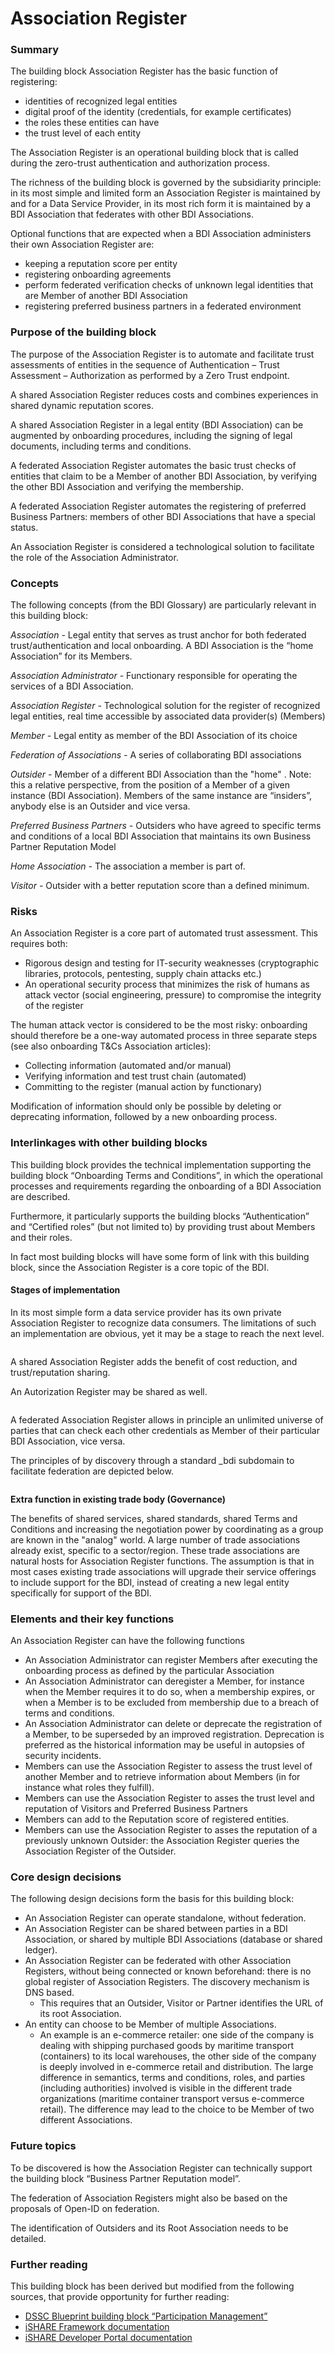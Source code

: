 # Association Register

### Summary

The building block Association Register has the basic function of registering:

* identities of recognized legal entities
* digital proof of the identity (credentials, for example certificates)
* the roles these entities can have
* the trust level of each entity

The Association Register is an operational building block that is called during the zero-trust authentication and authorization process.

The richness of the building block is governed by the subsidiarity principle: in its most simple and limited form an Association Register is maintained by and for a Data Service Provider, in its most rich form it is maintained by a BDI Association that federates with other BDI Associations.

Optional functions that are expected when a BDI Association administers their own Association Register are:

* keeping a reputation score per entity
* registering onboarding agreements
* perform federated verification checks of unknown legal identities that are Member of another BDI Association
* registering preferred business partners in a federated environment

### Purpose of the building block

The purpose of the Association Register is to automate and facilitate trust assessments of entities in the sequence of Authentication – Trust Assessment – Authorization as performed by a Zero Trust endpoint.

A shared Association Register reduces costs and combines experiences in shared dynamic reputation scores.

A shared Association Register in a legal entity (BDI Association) can be augmented by onboarding procedures, including the signing of legal documents, including terms and conditions.

A federated Association Register automates the basic trust checks of entities that claim to be a Member of another BDI Association, by verifying the other BDI Association and verifying the membership.

A federated Association Register automates the registering of preferred Business Partners: members of other BDI Associations that have a special status.

An Association Register is considered a technological solution to facilitate the role of the Association Administrator.

### Concepts

The following concepts (from the BDI Glossary) are particularly relevant in this building block:

_Association -_ Legal entity that serves as trust anchor for both federated trust/authentication and local onboarding. A BDI Association is the “home Association” for its Members.

_Association Administrator -_ Functionary responsible for operating the services of a BDI Association.

_Association Register -_ Technological solution for the register of recognized legal entities, real time accessible by associated data provider(s) (Members)

_Member -_ Legal entity as member of the BDI Association of its choice

_Federation of Associations -_ A series of collaborating BDI associations

_Outsider -_ Member of a different BDI Association than the "home"  .  Note: this a relative perspective, from the position of a Member of a given instance (BDI Association). Members of the same instance are “insiders”, anybody else is an Outsider and vice versa.

_Preferred Business Partners -_ Outsiders who have agreed to specific terms and conditions of a local BDI Association that maintains its own Business Partner Reputation Model

_Home Association -_ The association a member is part of.

_Visitor -_ Outsider with a better reputation score than a defined minimum.

### Risks

An Association Register is a core part of automated trust assessment. This requires both:

* Rigorous design and testing for IT-security weaknesses (cryptographic libraries, protocols, pentesting, supply chain attacks etc.)
* An operational security process that minimizes the risk of humans as attack vector (social engineering, pressure) to compromise the integrity of the register

The human attack vector is considered to be the most risky: onboarding should therefore be a one-way automated process in three separate steps (see also onboarding T\&Cs Association articles):

* Collecting information (automated and/or manual)
* Verifying information and test trust chain (automated)
* Committing to the register (manual action by functionary)

Modification of information should only be possible by deleting or deprecating information, followed by a new onboarding process.

### Interlinkages with other building blocks

This building block provides the technical implementation supporting the building block “Onboarding Terms and Conditions”, in which the operational processes and requirements regarding the onboarding of a BDI Association are described.

Furthermore, it particularly supports the building blocks “Authentication” and “Certified roles” (but not limited to) by providing trust about Members and their roles.

In fact most building blocks will have some form of link with this building block, since the Association Register is a core topic of the BDI.

#### Stages of implementation

In its most simple form a data service provider has its own private Association Register to recognize data consumers. The limitations of such an implementation are obvious, yet it may be a stage to reach the next level.

<figure><img src="../../.gitbook/assets/20240911 Private  or common AR.png" alt=""><figcaption></figcaption></figure>



A shared Association Register adds the benefit of cost reduction, and trust/reputation sharing.

An Autorization Register may be shared as well.

<figure><img src="../../.gitbook/assets/20240911 Shared AR.png" alt=""><figcaption></figcaption></figure>



A federated Association Register allows in principle an unlimited universe of parties that can check each other credentials as Member of their particular BDI Association, vice versa.

The principles of by discovery through a standard \_bdi subdomain to facilitate federation are depicted below.&#x20;

<figure><img src="../../.gitbook/assets/20240911 Federation Discovery.png" alt=""><figcaption></figcaption></figure>

**Extra function in existing trade body (Governance)**

The benefits of shared services, shared standards, shared Terms and Conditions and increasing the negotiation power by coordinating as a group are known in the "analog" world. A large number of trade associations already exist, specific to a sector/region. These trade associations are natural hosts for Association Register functions. The assumption is that in most cases existing trade associations will upgrade their service offerings to include support for the BDI, instead of creating a new legal entity specifically for support of the BDI.

### Elements and their key functions

An Association Register can have the following functions

* An Association Administrator can register Members after executing the onboarding process as defined by the particular Association
* An Association Administrator can deregister a Member, for instance when the Member requires it to do so, when a membership expires, or when a Member is to be excluded from membership due to a breach of terms and conditions.
* An Association Administrator can delete or deprecate the registration of a Member, to be superseded by an improved registration.  Deprecation is preferred as the historical information may be useful in autopsies of security incidents.
* Members can use the Association Register to assess the trust level of another Member and to retrieve information about Members (in for instance what roles they fulfill).
* Members can use the Association Register to asses the trust level and reputation of Visitors and Preferred Business Partners
* Members can add to the Reputation score of registered entities.
* Members can use the Association Register to asses the reputation of a previously unknown Outsider: the Association Register queries the Association Register of the Outsider.

### Core design decisions

The following design decisions form the basis for this building block:

* An Association Register can operate standalone, without federation.
* An Association Register can be shared between parties in a BDI Association, or shared by multiple BDI Associations (database or shared ledger).
* An Association Register can be federated with other Association Registers, without being connected or known beforehand: there is no global register of Association Registers. The discovery mechanism is DNS based.
  * This requires that an Outsider, Visitor or Partner identifies the URL of its root Association.
* An entity can choose to be Member of multiple Associations.
  * An example is an e-commerce retailer: one side of the company is dealing with shipping purchased goods by maritime transport (containers) to its local warehouses, the other side of the company is deeply involved in e-commerce retail and distribution. The large difference in semantics, terms and conditions, roles, and parties (including authorities) involved is visible in the different trade organizations (maritime container transport versus e-commerce retail). The difference may lead to the choice to be Member of two different Associations.

### Future topics

To be discovered is how the Association Register can technically support the building block “Business Partner Reputation model”.

The federation of Association Registers might also be based on the proposals of Open-ID on federation.

The identification of Outsiders and its Root Association needs to be detailed.

### Further reading

This building block has been derived but modified from the following sources, that provide opportunity for further reading:

* ​[DSSC Blueprint building block “Participation Management”](https://dssc.eu/space/BVE/357074624/Participation+Management)​
* ​[iSHARE Framework documentation](https://framework.ishare.eu/)​
* ​[iSHARE Developer Portal documentation](https://dev.ishare.eu/)

